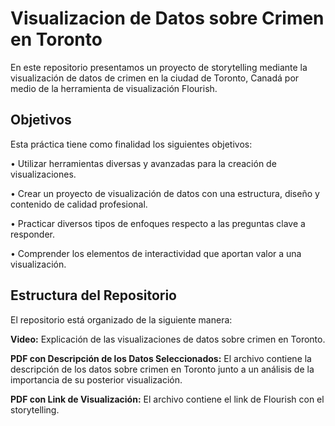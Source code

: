 # Visualizacion de Datos sobre Crimen en Toronto

En este repositorio presentamos un proyecto de storytelling mediante la visualización de datos de crimen en la ciudad de Toronto, Canadá por medio de la herramienta de visualización Flourish.

## Objetivos
Esta práctica tiene como finalidad los siguientes objetivos:

•	Utilizar herramientas diversas y avanzadas para la creación de visualizaciones.

•	Crear un proyecto de visualización de datos con una estructura, diseño y contenido de calidad profesional.

•	Practicar diversos tipos de enfoques respecto a las preguntas clave a responder.

•	Comprender los elementos de interactividad que aportan valor a una visualización.

## Estructura del Repositorio
El repositorio está organizado de la siguiente manera:

**Video:** Explicación de las visualizaciones de datos sobre crimen en Toronto.

**PDF con Descripción de los Datos Seleccionados:** El archivo contiene la descripción de los datos sobre crimen en Toronto junto a un análisis de la importancia de su posterior visualización.

**PDF con Link de Visualización:** El archivo contiene el link de Flourish con el storytelling.
